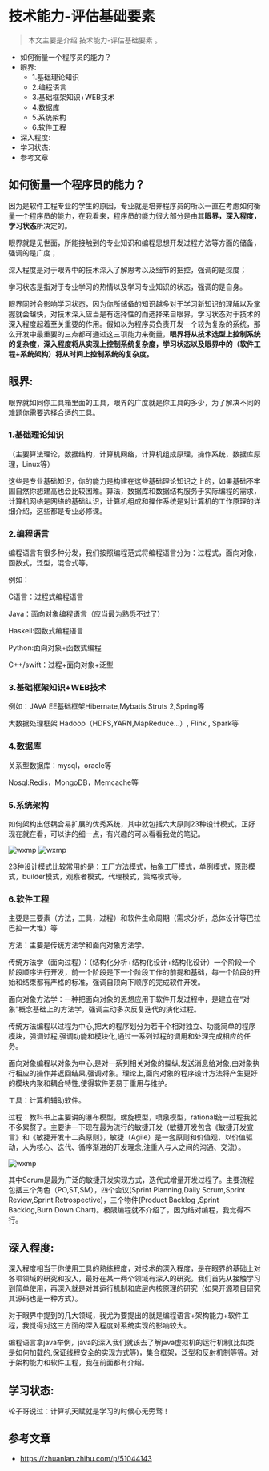 # 技术能力-评估基础要素

> 本文主要是介绍 技术能力-评估基础要素 。

- 如何衡量一个程序员的能力？
- 眼界:
  - 1.基础理论知识
  - 2.编程语言
  - 3.基础框架知识+WEB技术
  - 4.数据库
  - 5.系统架构
  - 6.软件工程
- 深入程度:
- 学习状态:
- 参考文章

## 如何衡量一个程序员的能力？

因为是软件工程专业的学生的原因，专业就是培养程序员的所以一直在考虑如何衡量一个程序员的能力，在我看来，程序员的能力很大部分是由其**眼界，深入程度，学习状态**所决定的。

眼界就是见世面，所能接触到的专业知识和编程思想开发过程方法等方面的储备，强调的是广度；

深入程度是对于眼界中的技术深入了解思考以及细节的把控，强调的是深度；

学习状态是指对于专业学习的热情以及学习专业知识的状态，强调的是自身。

眼界同时会影响学习状态，因为你所储备的知识越多对于学习新知识的理解以及掌握就会越快，对技术深入应当是有选择性的而选择来自眼界，学习状态对于技术的深入程度起着至关重要的作用。假如以为程序员负责开发一个较为复杂的系统，那么开发中最重要的三点都可通过这三项能力来衡量，**眼界将从技术选型上控制系统的复杂度，深入程度将从实现上控制系统复杂度，学习状态以及眼界中的（软件工程+系统架构）将从时间上控制系统的复杂度。**

## **眼界**:

眼界就如同你工具箱里面的工具，眼界的广度就是你工具的多少，为了解决不同的难题你需要选择合适的工具。

### 1.**基础理论知识**

（主要算法理论，数据结构，计算机网络，计算机组成原理，操作系统，数据库原理，Linux等）

这些是专业基础知识，你的能力是构建在这些基础理论知识之上的，如果基础不牢固自然你想建高也会比较困难。算法，数据库和数据结构服务于实际编程的需求，计算机网络是网络的基础认识，计算机组成和操作系统是对计算机的工作原理的详细介绍，这些都是专业必修课。

### 2.**编程语言**

编程语言有很多种分发，我们按照编程范式将编程语言分为：过程式，面向对象，函数式，泛型，混合式等。

例如：

C语言：过程式编程语言

Java：面向对象编程语言（应当最为熟悉不过了）

Haskell:函数式编程语言

Python:面向对象+函数式编程

C++/swift：过程+面向对象+泛型

### 3.**基础框架知识+WEB技术**

例如：JAVA EE基础框架Hibernate,Mybatis,Struts 2,Spring等

大数据处理框架 Hadoop（HDFS,YARN,MapReduce...）, Flink , Spark等

### 4.**数据库**

关系型数据库：mysql，oracle等

Nosql:Redis，MongoDB，Memcache等

### 5.**系统架构**

如何架构出低耦合易扩展的优秀系统，其中就包括六大原则23种设计模式，正好现在就在看，可以讲的细一点，有兴趣的可以看看我做的笔记。

![wxmp](https://www.yijiyong.com/assets/img/dev/abilityevaluation/basic-1.png) ![wxmp](https://www.yijiyong.com/assets/img/dev/abilityevaluation/basic-2.png)

23种设计模式比较常用的是：工厂方法模式，抽象工厂模式，单例模式，原形模式，builder模式，观察者模式，代理模式，策略模式等。

### 6.**软件工程**

主要是三要素（方法，工具，过程）和软件生命周期（需求分析，总体设计等巴拉巴拉一大堆）等

方法：主要是传统方法学和面向对象方法学。

传统方法学（面向过程）：（结构化分析+结构化设计+结构化设计）一个阶段一个阶段顺序进行开发，前一个阶段是下一个阶段工作的前提和基础，每一个阶段的开始和结束都有严格的标准，强调自顶向下顺序的完成软件开发。

面向对象方法学：一种把面向对象的思想应用于软件开发过程中，是建立在“对象”概念基础上的方法学，强调主动多次反复迭代的演化过程。

传统方法编程以过程为中心,把大的程序划分为若干个相对独立、功能简单的程序模块，强调过程,强调功能和模块化,通过一系列过程的调用和处理完成相应的任务。

面向对象编程以对象为中心,是对一系列相关对象的操纵,发送消息给对象,由对象执行相应的操作并返回结果,强调对象。理论上,面向对象的程序设计方法将产生更好的模块内聚和耦合特性,使得软件更易于重用与维护。

工具：计算机辅助软件。

过程：教科书上主要讲的瀑布模型，螺旋模型，喷泉模型，rational统一过程我就不多累赘了。主要讲一下现在最为流行的敏捷开发（敏捷开发包含《敏捷开发宣言》和《敏捷开发十二条原则》，敏捷（Agile）是一套原则和价值观，以价值驱动，人为核心、迭代、循序渐进的开发理念,注重人与人之间的沟通、交流）。

![wxmp](https://www.yijiyong.com/assets/img/dev/abilityevaluation/basic-3.png)

其中Scrum是最为广泛的敏捷开发实现方式，迭代式增量开发过程了。主要流程包括三个角色（PO,ST,SM），四个会议(Sprint Planning,Daily Scrum,Sprint Review,Sprint Retrospective)，三个物件(Product Backlog ,Sprint Backlog,Burn Down Chart)。极限编程就不介绍了，因为结对编程，我觉得不行。

## **深入程度**:

深入程度相当于你使用工具的熟练程度，对技术的深入程度，是在眼界的基础上对各项领域的研究和投入，最好在某一两个领域有深入的研究。我们首先从接触学习到简单使用，再深入就是对其运行机制和底层内核原理的研究（如果开源项目研究其源码也是一种方式）。

对于眼界中提到的几大领域，我尤为要提出的就是编程语言+架构能力+软件工程，我觉得对这三方面的深入程度对系统实现的影响较大。

编程语言拿java举例，java的深入我们就该去了解java虚拟机的运行机制(比如类是如何加载的,保证线程安全的实现方式等)，集合框架，泛型和反射机制等等。对于架构能力和软件工程，我在前面都有介绍。

## **学习状态**:

轮子哥说过：计算机天赋就是学习的时候心无旁骛！

## 参考文章

- https://zhuanlan.zhihu.com/p/51044143
